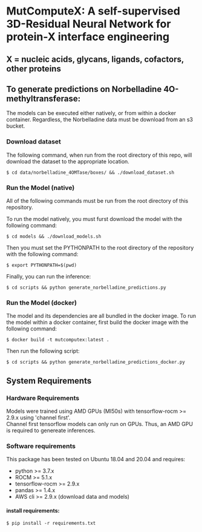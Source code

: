 # MutComputeX: A self-supervised 3D-Residual Neural Network for protein-X interface engineering

## X = nucleic acids, glycans, ligands, cofactors, other proteins



## To generate predictions on Norbelladine 4O-methyltransferase:
The models can be executed either natively, or from within a docker container.  Regardless, the Norbelladine data must be download from an s3 bucket.
### Download dataset
The following command, when run from the root directory of this repo, will download the dataset to the appropriate location.

`$ cd data/norbelladine_4OMTase/boxes/ && ./download_dataset.sh`

### Run the Model (native)
All of the following commands must be run from the root directory of this repository.

To run the model natively, you must furst download the model with the following command:

`$ cd models && ./download_models.sh`

Then you must set the PYTHONPATH to the root directory of the repository with the following command:

`$ export PYTHONPATH=$(pwd)`

Finally, you can run the inference:

`$ cd scripts && python generate_norbelladine_predictions.py`

### Run the Model (docker)
The model and its dependencies are all bundled in the docker image.  To run the model within a docker container, first build the docker image with the following command:

`$ docker build -t mutcomputex:latest .`

Then run the following script:

`$ cd scripts && python generate_norbelladine_predictions_docker.py`

## System Requirements

### Hardware Requirements
Models were trained using AMD GPUs (MI50s) with tensorflow-rocm >= 2.9.x using 'channel first'.   
Channel first tensorflow models can only run on GPUs. Thus, an AMD GPU is required to genereate inferences.

### Software requirements
This package has been tested on Ubuntu 18.04 and 20.04 and requires:  
- python >= 3.7.x
- ROCM >= 5.1.x
- tensorflow-rocm >= 2.9.x
- pandas >= 1.4.x
- AWS cli >= 2.9.x (download data and models)

#### install requirements:
`$ pip install -r requirements.txt`

